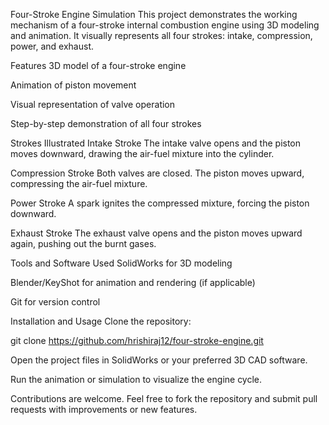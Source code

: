 Four-Stroke Engine Simulation
This project demonstrates the working mechanism of a four-stroke internal combustion engine using 3D modeling and animation. It visually represents all four strokes: intake, compression, power, and exhaust.

Features
3D model of a four-stroke engine

Animation of piston movement

Visual representation of valve operation

Step-by-step demonstration of all four strokes

Strokes Illustrated
Intake Stroke
The intake valve opens and the piston moves downward, drawing the air-fuel mixture into the cylinder.

Compression Stroke
Both valves are closed. The piston moves upward, compressing the air-fuel mixture.

Power Stroke
A spark ignites the compressed mixture, forcing the piston downward.

Exhaust Stroke
The exhaust valve opens and the piston moves upward again, pushing out the burnt gases.

Tools and Software Used
SolidWorks for 3D modeling

Blender/KeyShot for animation and rendering (if applicable)

Git for version control

Installation and Usage
Clone the repository:

git clone https://github.com/hrishiraj12/four-stroke-engine.git

Open the project files in SolidWorks or your preferred 3D CAD software.

Run the animation or simulation to visualize the engine cycle.

Contributions are welcome. Feel free to fork the repository and submit pull requests with improvements or new features.
